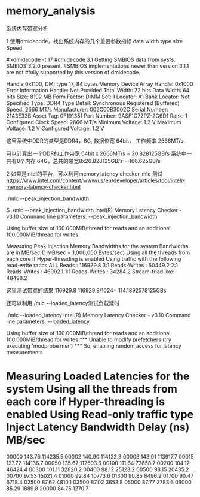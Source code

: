 # memory_analysis
系统内存带宽分析


1 使用dmidecode，找出系统内存的几个重要参数指标
   data width
   type
   size
   Speed
   
#>dmidecode -t 17
#dmidecode 3.1
Getting SMBIOS data from sysfs.
SMBIOS 3.2.0 present.
#SMBIOS implementations newer than version 3.1.1 are not
#fully supported by this version of dmidecode.

Handle 0x1100, DMI type 17, 84 bytes
Memory Device
        Array Handle: 0x1000
        Error Information Handle: Not Provided
        Total Width: 72 bits
        Data Width: 64 bits
        Size: 8192 MB
        Form Factor: DIMM
        Set: 1
        Locator: A1
        Bank Locator: Not Specified
        Type: DDR4
        Type Detail: Synchronous Registered (Buffered)
        Speed: 2666 MT/s
        Manufacturer: 002C00B3002C
        Serial Number: 2143E33B
        Asset Tag: 0F191351
        Part Number: 9ASF1G72PZ-2G6D1
        Rank: 1
        Configured Clock Speed: 2666 MT/s
        Minimum Voltage: 1.2 V
        Maximum Voltage: 1.2 V
        Configured Voltage: 1.2 V
        
 这里系统中DDR的类型是DDR4，8G, 数据位宽 64bit， 工作频率 2666MT/s
 
 可以计算出一个DDR的工作带宽   64bit x 2666MT/s = 20.828125GB/s
 系统中一共有8个内存 64G，总共的带宽8x20.828125GB/s = 166.625GB/s
 
 2 如果是intel的平台，可以利用memory latency checker-mlc 测试
   https://www.intel.com/content/www/us/en/developer/articles/tool/intelr-memory-latency-checker.html

./mlc --peak_injection_bandwidth

$ ./mlc --peak_injection_bandwidth
Intel(R) Memory Latency Checker - v3.10
Command line parameters: --peak_injection_bandwidth

Using buffer size of 100.000MiB/thread for reads and an additional 100.000MiB/thread for writes

Measuring Peak Injection Memory Bandwidths for the system
Bandwidths are in MB/sec (1 MB/sec = 1,000,000 Bytes/sec)
Using all the threads from each core if Hyper-threading is enabled
Using traffic with the following read-write ratios
ALL Reads        :      116929.8
3:1 Reads-Writes :      60449.2
2:1 Reads-Writes :      46092.1
1:1 Reads-Writes :      34284.2
Stream-triad like:      48498.2

这里测试带宽的结果 116929.8    116929.8/1024= 114.1892578125GBs


还可以利用./mlc --loaded_latency测试负载延时

./mlc --loaded_latency
Intel(R) Memory Latency Checker - v3.10
Command line parameters: --loaded_latency

Using buffer size of 100.000MiB/thread for reads and an additional 100.000MiB/thread for writes
*** Unable to modify prefetchers (try executing 'modprobe msr')
*** So, enabling random access for latency measurements

Measuring Loaded Latencies for the system
Using all the threads from each core if Hyper-threading is enabled
Using Read-only traffic type
Inject  Latency Bandwidth
Delay   (ns)    MB/sec
==========================
 00000  143.76   114235.5
 00002  140.90   114132.3
 00008  143.01   113917.7
 00015  137.72   114136.7
 00050  135.67   112503.6
 00100  111.64    72658.7
 00200  104.17    46424.4
 00300  101.11    32820.2
 00400   98.12    25123.2
 00500   98.15    20435.2
 00700   97.53    15021.4
 01000   92.84    10773.6
 01300   90.85     8496.2
 01700   90.47     6718.4
 02500   87.62     4810.1
 03500   87.02     3653.8
 05000   87.77     2783.6
 09000   85.29     1889.8
 20000   84.75     1270.7



